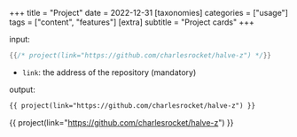 +++
title = "Project"
date = 2022-12-31
[taxonomies]
categories = ["usage"]
tags = ["content", "features"]
[extra]
subtitle = "Project cards"
+++

input:

```rs
{{/* project(link="https://github.com/charlesrocket/halve-z") */}}
```

- `link`: the address of the repository (mandatory)

output:

```html
{{ project(link="https://github.com/charlesrocket/halve-z") }}
```

{{ project(link="https://github.com/charlesrocket/halve-z") }}
